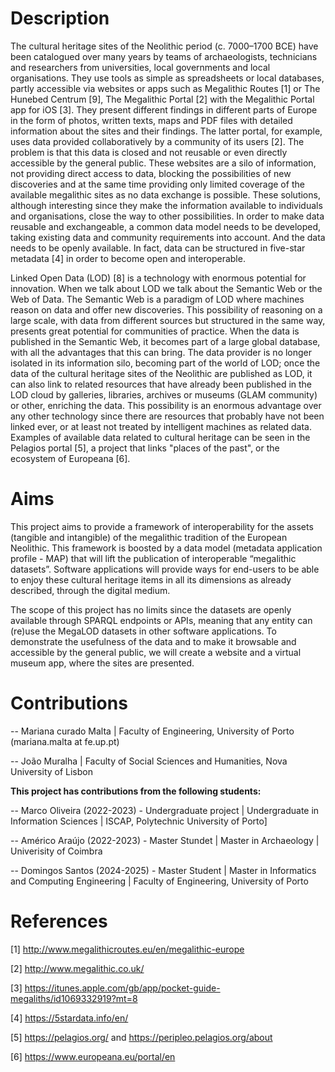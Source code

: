 # Description
The cultural heritage sites of the Neolithic period (c. 7000–1700 BCE) have been catalogued over many years by teams of archaeologists, technicians and researchers from universities, local governments and local organisations. They use tools as simple as spreadsheets or local databases, partly accessible via websites or apps such as Megalithic Routes [1] or The Hunebed Centrum [9], The Megalithic Portal [2] with the Megalithic Portal app for iOS [3]. They present different findings in different parts of Europe in the form of photos, written texts, maps and PDF files with detailed information about the sites and their findings. The latter portal, for example, uses data provided collaboratively by a community of its users [2]. The problem is that this data is closed and not reusable or even directly accessible by the general public. These websites are a silo of information, not providing direct access to data, blocking the possibilities of new discoveries and at the same time providing only limited coverage of the available megalithic sites as no data exchange is possible. These solutions, although interesting since they make the information available to individuals and organisations, close the way to other possibilities. In order to make data reusable and exchangeable, a common data model needs to be developed, taking existing data and community requirements into account. And the data needs to be openly available. In fact, data can be structured in five-star metadata [4] in order to become open and interoperable. 

Linked Open Data (LOD) [8] is a technology with enormous potential for innovation. When we talk about LOD we talk about the Semantic Web or the Web of Data. The Semantic Web is a paradigm of LOD where machines reason on data and offer new discoveries. This possibility of reasoning on a large scale, with data from different sources but structured in the same way, presents great potential for communities of practice. When the data is published in the Semantic Web, it becomes part of a large global database, with all the advantages that this can bring. The data provider is no longer isolated in its information silo, becoming part of the world of LOD; once the data of the cultural heritage sites of the Neolithic are published as LOD, it can also link to related resources that have already been published in the LOD cloud by galleries, libraries, archives or museums (GLAM community) or other, enriching the data. This possibility is an enormous advantage over any other technology since there are resources that probably have not been linked ever, or at least not treated by intelligent machines as related data. Examples of available data related to cultural heritage can be seen in the Pelagios portal [5], a project that links "places of the past", or the ecosystem of Europeana [6].

# Aims

This project aims to provide a framework of interoperability for the assets (tangible and intangible) of the megalithic tradition of the European Neolithic. This framework is boosted by a data model (metadata application profile - MAP) that will lift the publication of interoperable “megalithic datasets”. Software applications will provide ways for end-users to be able to enjoy these cultural heritage items in all its dimensions as already described, through the digital medium.

The scope of this project has no limits since the datasets are openly available through SPARQL endpoints or APIs, meaning that any entity can (re)use the MegaLOD datasets in other software applications. To demonstrate the usefulness of the data and to make it browsable and accessible by the general public, we will create a website and a virtual museum app, where the sites are presented.

# Contributions

-- Mariana curado Malta |  Faculty of Engineering, University of Porto (mariana.malta at fe.up.pt)

-- João Muralha | Faculty of Social Sciences and Humanities, Nova University of Lisbon

**This project has contributions from the following students:**

-- Marco Oliveira (2022-2023) - Undergraduate project | Undergraduate in Information Sciences | ISCAP, Polytechnic University of Porto] 

-- Américo Araújo (2022-2023) - Master Stundet | Master in Archaeology | Univerisity of Coimbra

-- Domingos Santos (2024-2025) - Master Student | Master in Informatics and Computing Engineering | Faculty of Engineering, University of Porto


# References

[1] http://www.megalithicroutes.eu/en/megalithic-europe

[2] http://www.megalithic.co.uk/

[3] https://itunes.apple.com/gb/app/pocket-guide-megaliths/id1069332919?mt=8

[4] https://5stardata.info/en/

[5] https://pelagios.org/ and https://peripleo.pelagios.org/about

[6] https://www.europeana.eu/portal/en
